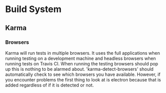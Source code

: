 # Build System

## Karma

### Browsers

Karma will run tests in multiple browsers. It uses the full applications when running testing on a development machine and headless browsers when running tests on Travis CI. When running the testing browsers should pop up this is nothing to be alarmed about. 'karma-detect-browsers' should automatically check to see which browsers you have available. However, if you encounter problems the first thing to look at is electron because that is added regardless of if it is detected or not.
